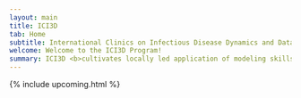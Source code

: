 ```yaml
---
layout: main
title: ICI3D
tab: Home
subtitle: International Clinics on Infectious Disease Dynamics and Data
welcome: Welcome to the ICI3D Program!
summary: ICI3D <b>cultivates locally led application of modeling skills to inform decision-making for public health planning and policy in Africa</b> through coordination and support of training, career development, and networking activities that unite people across disciplinary and institutional boundaries.
---
```

{% include upcoming.html %}
